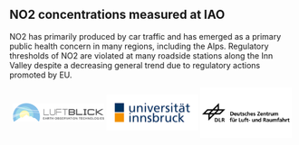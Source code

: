 ## NO2 concentrations measured at IAO

NO2 has primarily produced by car traffic and has emerged as a primary public health concern in many regions, including the Alps.
Regulatory thresholds of NO2 are violated at many roadside stations along the Inn Valley despite a decreasing general trend due to
regulatory actions promoted by EU.

<div align="middle">
  <img alt="Luftblick Logo" src="https://raw.githubusercontent.com/eurodatacube/eodash-assets/main/collections/gtif-logos/luftblick.png" width="32%" style="vertical-align: middle;"/>
  <img alt="University Innsbruck Logo" src="https://raw.githubusercontent.com/eurodatacube/eodash-assets/main/collections/gtif-logos/uniinnsbruck.png" width="32%" style="vertical-align: middle;"/> 
  <img alt="DLR Logo" src="https://raw.githubusercontent.com/eurodatacube/eodash-assets/main/collections/gtif-logos/dlr.png" width="32%" style="vertical-align: middle;"/>
</div>

